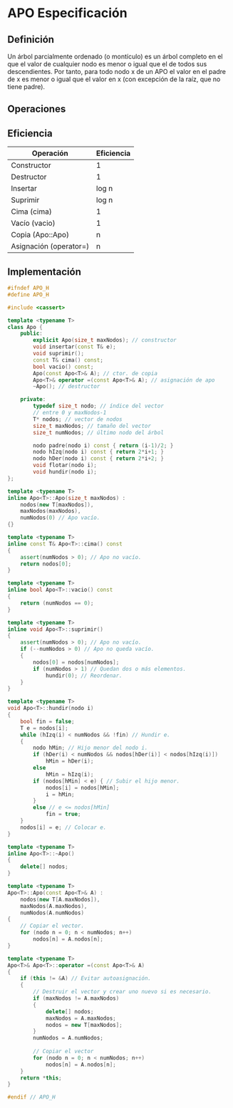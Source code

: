 # APO Especificación

## Definición

Un árbol parcialmente ordenado (o montículo) es un árbol completo en el que el valor de cualquier nodo es menor o igual que el de todos sus descendientes. Por tanto, para todo nodo x de un APO el valor en el padre de x es menor o igual que el valor en x (con excepción de la raíz, que no tiene padre).

## Operaciones

## Eficiencia

| Operación             | Eficiencia     |
|-----------------------|----------------|
| Constructor           | 1              |
| Destructor            | 1              |
| Insertar              | log n          |
| Suprimir              | log n          |
| Cima (cima)           | 1              |
| Vacío (vacio)         | 1              |
| Copia (Apo::Apo)      | n              |
| Asignación (operator=)| n              |

## Implementación

```cpp
#ifndef APO_H
#define APO_H

#include <cassert>

template <typename T>
class Apo {
    public:
        explicit Apo(size_t maxNodos); // constructor
        void insertar(const T& e);
        void suprimir();
        const T& cima() const;
        bool vacio() const;
        Apo(const Apo<T>& A); // ctor. de copia
        Apo<T>& operator =(const Apo<T>& A); // asignación de apo
        ~Apo(); // destructor

    private:
        typedef size_t nodo; // índice del vector
        // entre 0 y maxNodos-1
        T* nodos; // vector de nodos
        size_t maxNodos; // tamaño del vector
        size_t numNodos; // último nodo del árbol

        nodo padre(nodo i) const { return (i-1)/2; }
        nodo hIzq(nodo i) const { return 2*i+1; }
        nodo hDer(nodo i) const { return 2*i+2; }
        void flotar(nodo i);
        void hundir(nodo i);
};

template <typename T>
inline Apo<T>::Apo(size_t maxNodos) :
    nodos(new T[maxNodos]),
    maxNodos(maxNodos),
    numNodos(0) // Apo vacío.
{}

template <typename T>
inline const T& Apo<T>::cima() const
{
    assert(numNodos > 0); // Apo no vacío.
    return nodos[0];
}

template <typename T>
inline bool Apo<T>::vacio() const
{
    return (numNodos == 0);
}

template <typename T>
inline void Apo<T>::suprimir()
{
    assert(numNodos > 0); // Apo no vacío.
    if (--numNodos > 0) // Apo no queda vacío.
    {
        nodos[0] = nodos[numNodos];
        if (numNodos > 1) // Quedan dos o más elementos.
            hundir(0); // Reordenar.
    }
}

template <typename T>
void Apo<T>::hundir(nodo i)
{
    bool fin = false;
    T e = nodos[i];
    while (hIzq(i) < numNodos && !fin) // Hundir e.
    {
        nodo hMin; // Hijo menor del nodo i.
        if (hDer(i) < numNodos && nodos[hDer(i)] < nodos[hIzq(i)])
            hMin = hDer(i);
        else
            hMin = hIzq(i);
        if (nodos[hMin] < e) { // Subir el hijo menor.
            nodos[i] = nodos[hMin];
            i = hMin;
        }
        else // e <= nodos[hMin]
            fin = true;
    }
    nodos[i] = e; // Colocar e.
}

template <typename T>
inline Apo<T>::~Apo()
{
    delete[] nodos;
}

template <typename T>
Apo<T>::Apo(const Apo<T>& A) :
    nodos(new T[A.maxNodos]),
    maxNodos(A.maxNodos),
    numNodos(A.numNodos)
{
    // Copiar el vector.
    for (nodo n = 0; n < numNodos; n++)
        nodos[n] = A.nodos[n];
}

template <typename T>
Apo<T>& Apo<T>::operator =(const Apo<T>& A)
{
    if (this != &A) // Evitar autoasignación.
    { 
        // Destruir el vector y crear uno nuevo si es necesario.
        if (maxNodos != A.maxNodos)
        {
            delete[] nodos;
            maxNodos = A.maxNodos;
            nodos = new T[maxNodos];
        }
        numNodos = A.numNodos;
        
        // Copiar el vector
        for (nodo n = 0; n < numNodos; n++)
            nodos[n] = A.nodos[n];
    }
    return *this;
}

#endif // APO_H
```
